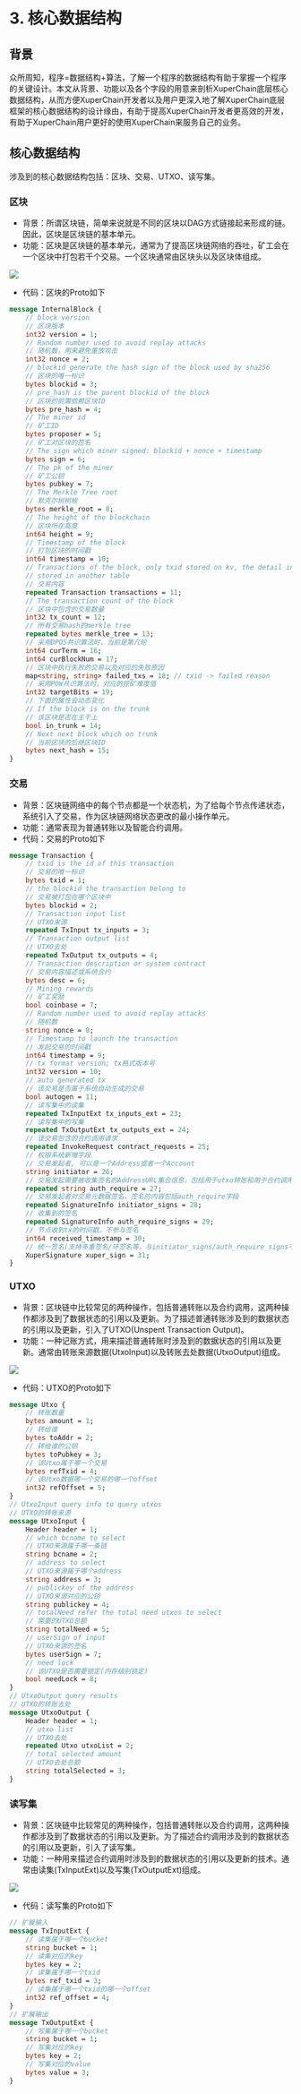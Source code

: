 
# 3. 核心数据结构

## 背景

众所周知，程序=数据结构+算法，了解一个程序的数据结构有助于掌握一个程序的关键设计。本文从背景、功能以及各个字段的用意来剖析XuperChain底层核心数据结构，从而方便XuperChain开发者以及用户更深入地了解XuperChain底层框架的核心数据结构的设计缘由，有助于提高XuperChain开发者更高效的开发，有助于XuperChain用户更好的使用XuperChain来服务自己的业务。

## 核心数据结构

涉及到的核心数据结构包括：区块、交易、UTXO、读写集。

### 区块

- 背景：所谓区块链，简单来说就是不同的区块以DAG方式链接起来形成的链。因此，区块是区块链的基本单元。
- 功能：区块是区块链的基本单元，通常为了提高区块链网络的吞吐，矿工会在一个区块中打包若干个交易。一个区块通常由区块头以及区块体组成。

![](../../assets/images/block-img.png)

- 代码：区块的Proto如下

```protobuf
message InternalBlock {
    // block version
    // 区块版本
    int32 version = 1;
    // Random number used to avoid replay attacks
    // 随机数，用来避免重放攻击
    int32 nonce = 2;
    // blockid generate the hash sign of the block used by sha256
    // 区块的唯一标识
    bytes blockid = 3;
    // pre_hash is the parent blockid of the block
    // 区块的前置依赖区块ID
    bytes pre_hash = 4;
    // The miner id
    // 矿工ID
    bytes proposer = 5;
    // 矿工对区块的签名
    // The sign which miner signed: blockid + nonce + timestamp
    bytes sign = 6;
    // The pk of the miner
    // 矿工公钥
    bytes pubkey = 7;
    // The Merkle Tree root
    // 默克尔树树根
    bytes merkle_root = 8;
    // The height of the blockchain
    // 区块所在高度
    int64 height = 9;
    // Timestamp of the block
    // 打包区块的时间戳
    int64 timestamp = 10; 
    // Transactions of the block, only txid stored on kv, the detail information
    // stored in another table
    // 交易内容
    repeated Transaction transactions = 11; 
    // The transaction count of the block
    // 区块中包含的交易数量
    int32 tx_count = 12; 
    // 所有交易hash的merkle tree
    repeated bytes merkle_tree = 13; 
    // 采用DPOS共识算法时，当前是第几轮
    int64 curTerm = 16; 
    int64 curBlockNum = 17; 
    // 区块中执行失败的交易以及对应的失败原因
    map<string, string> failed_txs = 18; // txid -> failed reason
    // 采用POW共识算法时，对应的挖矿难度值
    int32 targetBits = 19; 
    // 下面的属性会动态变化
    // If the block is on the trunk
    // 该区块是否在主干上
    bool in_trunk = 14; 
    // Next next block which on trunk
    // 当前区块的后继区块ID
    bytes next_hash = 15; 
}
```

### 交易

- 背景：区块链网络中的每个节点都是一个状态机，为了给每个节点传递状态，系统引入了交易，作为区块链网络状态更改的最小操作单元。
- 功能：通常表现为普通转账以及智能合约调用。
- 代码：交易的Proto如下

```protobuf
message Transaction {
    // txid is the id of this transaction
    // 交易的唯一标识
    bytes txid = 1;
    // the blockid the transaction belong to
    // 交易被打包在哪个区块中
    bytes blockid = 2;
    // Transaction input list
    // UTXO来源
    repeated TxInput tx_inputs = 3;
    // Transaction output list
    // UTXO去处
    repeated TxOutput tx_outputs = 4;
    // Transaction description or system contract
    // 交易内容描述或系统合约
    bytes desc = 6;
    // Mining rewards
    // 矿工奖励
    bool coinbase = 7;
    // Random number used to avoid replay attacks
    // 随机数
    string nonce = 8;
    // Timestamp to launch the transaction
    // 发起交易的时间戳
    int64 timestamp = 9;
    // tx format version; tx格式版本号
    int32 version = 10; 
    // auto generated tx
    // 该交易是否属于系统自动生成的交易
    bool autogen = 11; 
    // 读写集中的读集
    repeated TxInputExt tx_inputs_ext = 23; 
    // 读写集中的写集
    repeated TxOutputExt tx_outputs_ext = 24; 
    // 该交易包含的合约调用请求
    repeated InvokeRequest contract_requests = 25; 
    // 权限系统新增字段
    // 交易发起者, 可以是一个Address或者一个Account
    string initiator = 26; 
    // 交易发起需要被收集签名的AddressURL集合信息，包括用于utxo转账和用于合约调用
    repeated string auth_require = 27; 
    // 交易发起者对交易元数据签名，签名的内容包括auth_require字段
    repeated SignatureInfo initiator_signs = 28; 
    // 收集到的签名
    repeated SignatureInfo auth_require_signs = 29; 
    // 节点收到tx的时间戳，不参与签名
    int64 received_timestamp = 30; 
    // 统一签名(支持多重签名/环签名等，与initiator_signs/auth_require_signs不同时使用)
    XuperSignature xuper_sign = 31; 
}
```

### UTXO

- 背景：区块链中比较常见的两种操作，包括普通转账以及合约调用，这两种操作都涉及到了数据状态的引用以及更新。为了描述普通转账涉及到的数据状态的引用以及更新，引入了UTXO(Unspent Transaction Output)。
- 功能：一种记账方式，用来描述普通转账时涉及到的数据状态的引用以及更新。通常由转账来源数据(UtxoInput)以及转账去处数据(UtxoOutput)组成。

![](/images/tx-img.png)

- 代码：UTXO的Proto如下

```protobuf
message Utxo {
    // 转账数量
    bytes amount = 1;
    // 转给谁
    bytes toAddr = 2;
    // 转给谁的公钥
    bytes toPubkey = 3;
    // 该Utxo属于哪一个交易
    bytes refTxid = 4;
    // 该Utxo数据哪一个交易的哪一个offset
    int32 refOffset = 5;
}
// UtxoInput query info to query utxos
// UTXO的转账来源
message UtxoInput {
    Header header = 1;
    // which bcname to select
    // UTXO来源属于哪一条链
    string bcname = 2;
    // address to select
    // UTXO来源属于哪个address
    string address = 3;
    // publickey of the address
    // UTXO来源对应的公钥
    string publickey = 4;
    // totalNeed refer the total need utxos to select
    // 需要的UTXO总额
    string totalNeed = 5;
    // userSign of input
    // UTXO来源的签名
    bytes userSign = 7;
    // need lock
    // 该UTXO是否需要锁定(内存级别锁定)
    bool needLock = 8;
}
// UtxoOutput query results
// UTXO的转账去处
message UtxoOutput {
    Header header = 1;
    // utxo list
    // UTXO去处
    repeated Utxo utxoList = 2;
    // total selected amount
    // UTXO去处总额
    string totalSelected = 3;
}
```

### 读写集

- 背景：区块链中比较常见的两种操作，包括普通转账以及合约调用，这两种操作都涉及到了数据状态的引用以及更新。为了描述合约调用涉及到的数据状态的引用以及更新，引入了读写集。
- 功能：一种用来描述合约调用时涉及到的数据状态的引用以及更新的技术。通常由读集(TxInputExt)以及写集(TxOutputExt)组成。

![](/images/xupermodel.png)

- 代码：读写集的Proto如下

```protobuf
// 扩展输入
message TxInputExt {
    // 读集属于哪一个bucket
    string bucket = 1;
    // 读集对应的key
    bytes key = 2;
    // 读集属于哪一个txid
    bytes ref_txid = 3;
    // 读集属于哪一个txid的哪一个offset
    int32 ref_offset = 4;
}
// 扩展输出
message TxOutputExt {
    // 写集属于哪一个bucket
    string bucket = 1;
    // 写集对应的key
    bytes key = 2;
    // 写集对应的value
    bytes value = 3;
}
```
